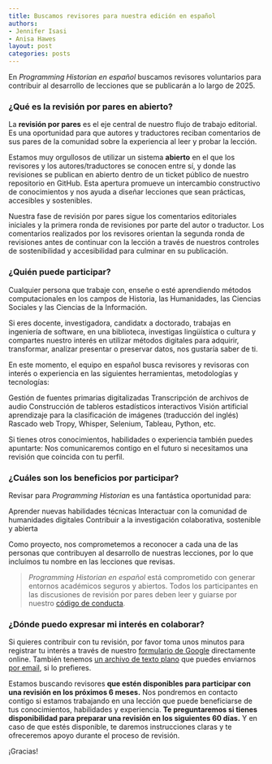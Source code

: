 ```yaml
---
title: Buscamos revisores para nuestra edición en español
authors: 
- Jennifer Isasi
- Anisa Hawes
layout: post
categories: posts 
---
```


En _Programming Historian en español_ buscamos revisores voluntarios para contribuir al desarrollo de lecciones que se publicarán a lo largo de 2025. 

### ¿Qué es la revisión por pares en abierto?

La **revisión por pares** es el eje central de nuestro flujo de trabajo editorial. Es una oportunidad para que autores y traductores reciban comentarios de sus pares de la comunidad sobre la experiencia al leer y probar la lección.

Estamos muy orgullosos de utilizar un sistema **abierto** en el que los revisores y los autores/traductores se conocen entre sí, y donde las revisiones se publican en abierto dentro de un ticket público de nuestro repositorio en GitHub. Esta apertura promueve un intercambio constructivo de conocimientos y nos ayuda a diseñar lecciones que sean prácticas, accesibles y sostenibles.
 
Nuestra fase de revisión por pares sigue los comentarios editoriales iniciales y la primera ronda de revisiones por parte del autor o traductor. Los comentarios realizados por los revisores orientan la segunda ronda de revisiones antes de continuar con la lección a través de nuestros controles de sostenibilidad y accesibilidad para culminar en su publicación.


### ¿Quién puede participar?

Cualquier persona que trabaje con, enseñe o esté aprendiendo métodos computacionales en los campos de Historia, las Humanidades, las Ciencias Sociales y las Ciencias de la Información.

Si eres docente, investigadora, candidatx a doctorado, trabajas en ingeniería de software, en una biblioteca, investigas lingüística o cultura y compartes nuestro interés en utilizar métodos digitales para adquirir, transformar, analizar presentar o preservar datos, nos gustaría saber de ti. 


En este momento, el equipo en español busca revisores y revisoras con interés o experiencia en las siguientes herramientas, metodologías y tecnologías: 

Gestión de fuentes primarias digitalizadas
Transcripción de archivos de audio
Construcción de tableros estadísticos interactivos
Visión artificial aprendizaje para la clasificación de imágenes (traducción del inglés)
Rascado web
Tropy, Whisper, Selenium, Tableau, Python, etc.

Si tienes otros conocimientos, habilidades o experiencia también puedes apuntarte: Nos comunicaremos contigo en el futuro si necesitamos una revisión que coincida con tu perfil.

### ¿Cuáles son los beneficios por participar?

Revisar para _Programming Historian_ es una fantástica oportunidad para: 

Aprender nuevas habilidades técnicas 
Interactuar con la comunidad de humanidades digitales
Contribuir a la investigación colaborativa, sostenible y abierta

Como proyecto, nos comprometemos a reconocer a cada una de las personas que contribuyen al desarrollo de nuestras lecciones, por lo que incluímos tu nombre en las lecciones que revisas.

>_Programming Historian en español_ está comprometido con generar entornos académicos seguros y abiertos. Todos los participantes en las discusiones de revisión por pares deben leer y guiarse por nuestro [código de conducta](https://github.com/programminghistorian/jekyll/blob/gh-pages/CODE_OF_CONDUCT.md).

### ¿Dónde puedo expresar mi interés en colaborar?

Si quieres contribuir con tu revisión, por favor toma unos minutos para registrar tu interés a través de nuestro [formulario de Google](https://forms.gle/L1vXpoave9P7M7U76) directamente online. También tenemos [un archivo de texto plano](/assets/forms/es-ph-revisi%C3%B3n-por-pares-formulario.txt) que puedes enviarnos [por email](mailto:publishing.assistant@programminghistorian.org), si lo prefieres.

Estamos buscando revisores **que estén disponibles para participar con una revisión en los próximos 6 meses.** Nos pondremos en contacto contigo si estamos trabajando en una lección que puede beneficiarse de tus conocimientos, habilidades y experiencia. **Te preguntaremos si tienes disponibilidad para preparar una revisión en los siguientes 60 días.** Y en caso de que estés disponible, te daremos instrucciones claras y te ofreceremos apoyo durante el proceso de revisión.

¡Gracias!
